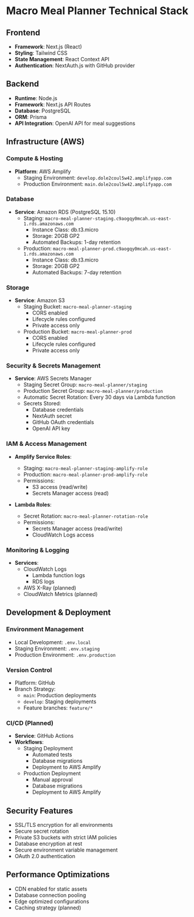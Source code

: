 # Macro Meal Planner Technical Stack

## Frontend
- **Framework**: Next.js (React)
- **Styling**: Tailwind CSS
- **State Management**: React Context API
- **Authentication**: NextAuth.js with GitHub provider

## Backend
- **Runtime**: Node.js
- **Framework**: Next.js API Routes
- **Database**: PostgreSQL
- **ORM**: Prisma
- **API Integration**: OpenAI API for meal suggestions

## Infrastructure (AWS)

### Compute & Hosting
- **Platform**: AWS Amplify
  - Staging Environment: `develop.dole2coul5w42.amplifyapp.com`
  - Production Environment: `main.dole2coul5w42.amplifyapp.com`

### Database
- **Service**: Amazon RDS (PostgreSQL 15.10)
  - Staging: `macro-meal-planner-staging.c9aogqy0mcah.us-east-1.rds.amazonaws.com`
    - Instance Class: db.t3.micro
    - Storage: 20GB GP2
    - Automated Backups: 1-day retention
  - Production: `macro-meal-planner-prod.c9aogqy0mcah.us-east-1.rds.amazonaws.com`
    - Instance Class: db.t3.micro
    - Storage: 20GB GP2
    - Automated Backups: 7-day retention

### Storage
- **Service**: Amazon S3
  - Staging Bucket: `macro-meal-planner-staging`
    - CORS enabled
    - Lifecycle rules configured
    - Private access only
  - Production Bucket: `macro-meal-planner-prod`
    - CORS enabled
    - Lifecycle rules configured
    - Private access only

### Security & Secrets Management
- **Service**: AWS Secrets Manager
  - Staging Secret Group: `macro-meal-planner/staging`
  - Production Secret Group: `macro-meal-planner/production`
  - Automatic Secret Rotation: Every 30 days via Lambda function
  - Secrets Stored:
    - Database credentials
    - NextAuth secret
    - GitHub OAuth credentials
    - OpenAI API key

### IAM & Access Management
- **Amplify Service Roles**:
  - Staging: `macro-meal-planner-staging-amplify-role`
  - Production: `macro-meal-planner-prod-amplify-role`
  - Permissions:
    - S3 access (read/write)
    - Secrets Manager access (read)

- **Lambda Roles**:
  - Secret Rotation: `macro-meal-planner-rotation-role`
  - Permissions:
    - Secrets Manager access (read/write)
    - CloudWatch Logs access

### Monitoring & Logging
- **Services**:
  - CloudWatch Logs
    - Lambda function logs
    - RDS logs
  - AWS X-Ray (planned)
  - CloudWatch Metrics (planned)

## Development & Deployment

### Environment Management
- Local Development: `.env.local`
- Staging Environment: `.env.staging`
- Production Environment: `.env.production`

### Version Control
- Platform: GitHub
- Branch Strategy:
  - `main`: Production deployments
  - `develop`: Staging deployments
  - Feature branches: `feature/*`

### CI/CD (Planned)
- **Service**: GitHub Actions
- **Workflows**:
  - Staging Deployment
    - Automated tests
    - Database migrations
    - Deployment to AWS Amplify
  - Production Deployment
    - Manual approval
    - Database migrations
    - Deployment to AWS Amplify

## Security Features
- SSL/TLS encryption for all environments
- Secure secret rotation
- Private S3 buckets with strict IAM policies
- Database encryption at rest
- Secure environment variable management
- OAuth 2.0 authentication

## Performance Optimizations
- CDN enabled for static assets
- Database connection pooling
- Edge optimized configurations
- Caching strategy (planned)

